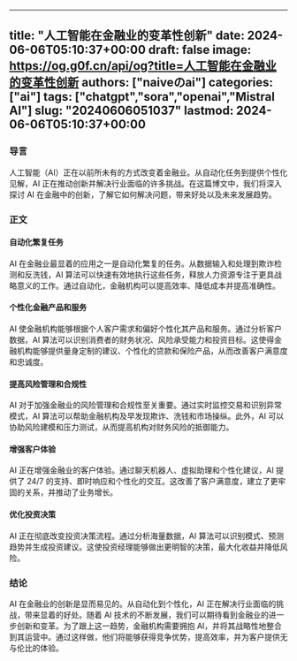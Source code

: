 
---
title: "人工智能在金融业的变革性创新"
date: 2024-06-06T05:10:37+00:00
draft: false
image: https://og.g0f.cn/api/og?title=人工智能在金融业的变革性创新
authors: ["naiveのai"]
categories: ["ai"]
tags: ["chatgpt","sora","openai","Mistral AI"]
slug: "20240606051037"
lastmod: 2024-06-06T05:10:37+00:00
---
### 导言

人工智能（AI）正在以前所未有的方式改变着金融业。从自动化任务到提供个性化见解，AI 正在推动创新并解决行业面临的许多挑战。在这篇博文中，我们将深入探讨 AI 在金融中的创新，了解它如何解决问题，带来好处以及未来发展趋势。

### 正文

#### 自动化繁复任务

AI 在金融业最显着的应用之一是自动化繁复的任务。从数据输入和处理到欺诈检测和反洗钱，AI 算法可以快速有效地执行这些任务，释放人力资源专注于更具战略意义的工作。通过自动化，金融机构可以提高效率、降低成本并提高准确性。

#### 个性化金融产品和服务

AI 使金融机构能够根据个人客户需求和偏好个性化其产品和服务。通过分析客户数据，AI 算法可以识别消费者的财务状况、风险承受能力和投资目标。这使得金融机构能够提供量身定制的建议、个性化的贷款和保险产品，从而改善客户满意度和忠诚度。

#### 提高风险管理和合规性

AI 对于加强金融业的风险管理和合规性至关重要。通过实时监控交易和识别异常模式，AI 算法可以帮助金融机构及早发现欺诈、洗钱和市场操纵。此外，AI 可以协助风险建模和压力测试，从而提高机构对财务风险的抵御能力。

#### 增强客户体验

AI 正在增强金融业的客户体验。通过聊天机器人、虚拟助理和个性化建议，AI 提供了 24/7 的支持、即时响应和个性化的交互。这改善了客户满意度，建立了更牢固的关系，并推动了业务增长。

#### 优化投资决策

AI 正在彻底改变投资决策流程。通过分析海量数据，AI 算法可以识别模式、预测趋势并生成投资建议。这使投资经理能够做出更明智的决策，最大化收益并降低风险。

### 结论

AI 在金融业的创新是显而易见的。从自动化到个性化，AI 正在解决行业面临的挑战，带来显着的好处。随着 AI 技术的不断发展，我们可以期待看到金融业的进一步创新和变革。为了跟上这一趋势，金融机构需要拥抱 AI，并将其战略性地整合到其运营中。通过这样做，他们将能够获得竞争优势，提高效率，并为客户提供无与伦比的体验。